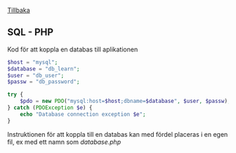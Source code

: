 [Tillbaka](README.md)

## SQL - PHP

Kod för att koppla en databas till aplikationen

```php
$host = "mysql";
$database = "db_learn";
$user = "db_user";
$passw = "db_password";

try {
    $pdo = new PDO("mysql:host=$host;dbname=$database", $user, $passw);
} catch (PDOException $e) {
    echo "Database connection exception $e";
}
```

Instruktionen för att koppla till en databas kan med fördel placeras i en egen fil, ex med ett namn som  *database.php*